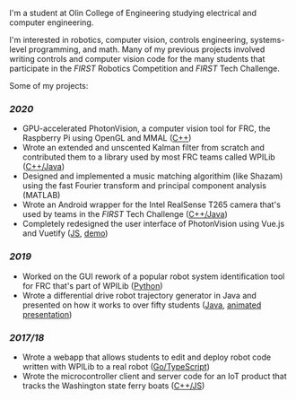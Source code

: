 I'm a student at Olin College of Engineering studying electrical and computer engineering.

I'm interested in robotics, computer vision, controls engineering, systems-level programming, and math. Many of my previous projects involved writing controls and computer vision code for the many students that participate in the *FIRST* Robotics Competition and *FIRST* Tech Challenge.

Some of my projects:
### *2020*
 - GPU-accelerated PhotonVision, a computer vision tool for FRC, the Raspberry Pi using OpenGL and MMAL ([C++](https://github.com/PhotonVision/photon-picam-driver))
 - Wrote an extended and unscented Kalman filter from scratch and contributed them to a library used by most FRC teams called WPILib ([C++/Java](https://github.com/wpilibsuite/allwpilib/commit/3b283ab9aaf9d23d7870b9c3723d03760a0bd378))
 - Designed and implemented a music matching algorithim (like Shazam) using the fast Fourier transform and principal component analysis (MATLAB)
 - Wrote an Android wrapper for the Intel RealSense T265 camera that's used by teams in the *FIRST* Tech Challenge ([C++/Java](https://github.com/pietroglyph/ftc265))
 - Completely redesigned the user interface of PhotonVision using Vue.js and Vuetify ([JS](https://github.com/PhotonVision/photonvision/tree/v2021.1.3/photon-client), [demo](https://demo.photonvision.org/))

### *2019*
 - Worked on the GUI rework of a popular robot system identification tool for FRC that's part of WPILib ([Python](https://github.com/wpilibsuite/frc-characterization))
 - Wrote a differential drive robot trajectory generator in Java and presented on how it works to over fifty students ([Java](https://github.com/Spartronics4915/SpartronicsLib), [animated presentation](https://github.com/pietroglyph/trajectory-presentation))

### *2017/18*
 - Wrote a webapp that allows students to edit and deploy robot code written with WPILib to a real robot ([Go/TypeScript](https://github.com/pietroglyph/learnyouarobot))
 - Wrote the microcontroller client and server code for an IoT product that tracks the Washington state ferry boats ([C++/JS](https://github.com/pietroglyph/fow))
